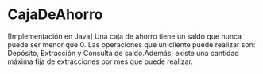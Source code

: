 # CajaDeAhorro
[Implementación en Java]
Una caja de ahorro tiene un saldo que nunca puede ser menor que 0. Las operaciones que un cliente puede realizar son: Depósito, Extracción y Consulta de saldo.Además, existe una cantidad máxima fija de extracciones por mes que puede realizar.

